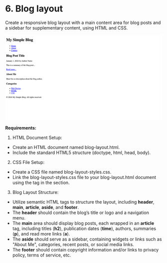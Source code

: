 # 6.	Blog layout
Create a responsive blog layout with a main content area for blog posts and a sidebar for supplementary content, using HTML and CSS.
 
 <img src="https://github.com/Dimitar-Peev/05.HTML-CSS-May-2024/blob/master/02.Introduction-to-HTML-and-CSS-Exercises-Resources/06/screenshot.png">
 
**Requirements:**
1. HTML Document Setup:
 -	Create an HTML document named blog-layout.html.
 -	Include the standard HTML5 structure (doctype, html, head, body).
2.	CSS File Setup:
 -	Create a CSS file named blog-layout-styles.css.
 -	Link the blog-layout-styles.css file to your blog-layout.html document using the <link> tag in the <head> section.
3.	Blog Layout Structure:
 -	Utilize semantic HTML tags to structure the layout, including **header**, **main**, **article**, **aside**, and **footer**.
 -	The **header** should contain the blog’s title or logo and a navigation menu.
 -  The **main** area should display blog posts, each wrapped in an **article** tag, including titles (**h2**), publication dates (**time**), authors, summaries (**p**), and read more links (**a**).
 -  The **aside** should serve as a sidebar, containing widgets or links such as "About Me", categories, recent posts, or social media links.
 -	The **footer** should contain copyright information and/or links to privacy policy, terms of service, etc.
